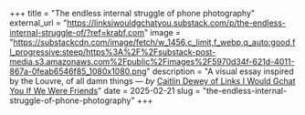 +++
title = "The endless internal struggle of phone photography"
external_url = "https://linksiwouldgchatyou.substack.com/p/the-endless-internal-struggle-of/?ref=krabf.com"
image = "https://substackcdn.com/image/fetch/w_1456,c_limit,f_webp,q_auto:good,fl_progressive:steep/https%3A%2F%2Fsubstack-post-media.s3.amazonaws.com%2Fpublic%2Fimages%2F5970d34f-621d-4011-867a-0feab6546f85_1080x1080.png"
description = "A visual essay inspired by the Louvre, of all damn things — *by* [Caitlin Dewey of Links I Would Gchat You If We Were Friends](https://linksiwouldgchatyou.substack.com/)"
date = 2025-02-21
slug = "the-endless-internal-struggle-of-phone-photography"
+++ 